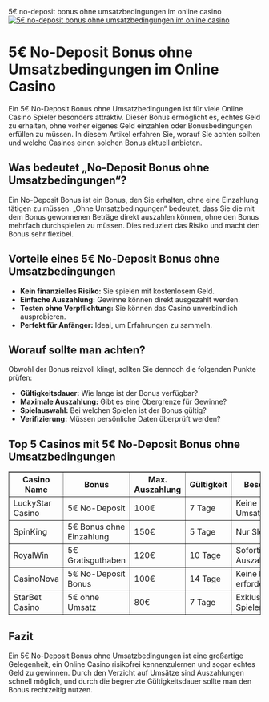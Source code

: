 5€ no-deposit bonus ohne umsatzbedingungen im online casino
[![5€ no-deposit bonus ohne umsatzbedingungen im online casino](https://123-caf.pages.dev/gitsignup.png)](https://vrmoo.ru/Bt82HjjY)

<h1>5€ No-Deposit Bonus ohne Umsatzbedingungen im Online Casino</h1> <p>Ein 5€ No-Deposit Bonus ohne Umsatzbedingungen ist für viele Online Casino Spieler besonders attraktiv. Dieser Bonus ermöglicht es, echtes Geld zu erhalten, ohne vorher eigenes Geld einzahlen oder Bonusbedingungen erfüllen zu müssen. In diesem Artikel erfahren Sie, worauf Sie achten sollten und welche Casinos einen solchen Bonus aktuell anbieten.</p>  <h2>Was bedeutet „No-Deposit Bonus ohne Umsatzbedingungen“?</h2> <p>Ein No-Deposit Bonus ist ein Bonus, den Sie erhalten, ohne eine Einzahlung tätigen zu müssen. „Ohne Umsatzbedingungen“ bedeutet, dass Sie die mit dem Bonus gewonnenen Beträge direkt auszahlen können, ohne den Bonus mehrfach durchspielen zu müssen. Dies reduziert das Risiko und macht den Bonus sehr flexibel.</p>  <h2>Vorteile eines 5€ No-Deposit Bonus ohne Umsatzbedingungen</h2> <ul>   <li><strong>Kein finanzielles Risiko:</strong> Sie spielen mit kostenlosem Geld.</li>   <li><strong>Einfache Auszahlung:</strong> Gewinne können direkt ausgezahlt werden.</li>   <li><strong>Testen ohne Verpflichtung:</strong> Sie können das Casino unverbindlich ausprobieren.</li>   <li><strong>Perfekt für Anfänger:</strong> Ideal, um Erfahrungen zu sammeln.</li> </ul>  <h2>Worauf sollte man achten?</h2> <p>Obwohl der Bonus reizvoll klingt, sollten Sie dennoch die folgenden Punkte prüfen:</p> <ul>   <li><strong>Gültigkeitsdauer:</strong> Wie lange ist der Bonus verfügbar?</li>   <li><strong>Maximale Auszahlung:</strong> Gibt es eine Obergrenze für Gewinne?</li>   <li><strong>Spielauswahl:</strong> Bei welchen Spielen ist der Bonus gültig?</li>   <li><strong>Verifizierung:</strong> Müssen persönliche Daten überprüft werden?</li> </ul>  <h2>Top 5 Casinos mit 5€ No-Deposit Bonus ohne Umsatzbedingungen</h2> <table border="1" cellpadding="8" cellspacing="0">   <thead>     <tr>       <th>Casino Name</th>       <th>Bonus</th>       <th>Max. Auszahlung</th>       <th>Gültigkeit</th>       <th>Besonderheiten</th>     </tr>   </thead>   <tbody>     <tr>       <td>LuckyStar Casino</td>       <td>5€ No-Deposit</td>       <td>100€</td>       <td>7 Tage</td>       <td>Keine Umsatzbedingungen</td>     </tr>     <tr>       <td>SpinKing</td>       <td>5€ Bonus ohne Einzahlung</td>       <td>150€</td>       <td>5 Tage</td>       <td>Nur Slots verfügbar</td>     </tr>     <tr>       <td>RoyalWin</td>       <td>5€ Gratisguthaben</td>       <td>120€</td>       <td>10 Tage</td>       <td>Sofortige Auszahlung</td>     </tr>     <tr>       <td>CasinoNova</td>       <td>5€ No-Deposit Bonus</td>       <td>100€</td>       <td>14 Tage</td>       <td>Keine Einzahlung erforderlich</td>     </tr>     <tr>       <td>StarBet Casino</td>       <td>5€ ohne Umsatz</td>       <td>80€</td>       <td>7 Tage</td>       <td>Exklusiv für neue Spieler</td>     </tr>   </tbody> </table>  <h2>Fazit</h2> <p>Ein 5€ No-Deposit Bonus ohne Umsatzbedingungen ist eine großartige Gelegenheit, ein Online Casino risikofrei kennenzulernen und sogar echtes Geld zu gewinnen. Durch den Verzicht auf Umsätze sind Auszahlungen schnell möglich, und durch die begrenzte Gültigkeitsdauer sollte man den Bonus rechtzeitig nutzen.</p>
